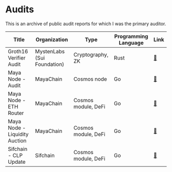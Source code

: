 # Audits

This is an archive of public audit reports for which I was the primary auditor.

| Title | Organization | Type | Programming Language | Link | 
| --- | --- | --- | --- | --- |
| Groth16 Verifier Audit | MystenLabs (Sui Foundation) | Cryptography, ZK | Rust |[📒](https://github.com/sui-foundation/security-audits/blob/main/Groth16.pdf)  |
| Maya Node - Audit | MayaChain | Cosmos node | Go | [📒](https://maya-cdn.s3.amazonaws.com/Halborn/Cosmos_Security_Final.pdf) | 
| Maya Node - ETH Router | MayaChain | Cosmos module, DeFi | Go | [📒](https://maya-cdn.s3.amazonaws.com/Halborn/ETH_Router_Draft_3.pdf)  |
| Maya Node - Liquidity Auction | MayaChain | Cosmos module, DeFi | Go | [📒](https://maya-cdn.s3.amazonaws.com/Halborn/Liquidity_Auction_Final.pdf)|
| Sifchain - CLP Update | Sifchain | Cosmos module, DeFi | Go | [📒](https://drive.google.com/drive/u/1/folders/1kkjdpNuRmTjaiIKA6CQISavCvj4Awpbc)|

 
 <!-- TODO: Sifchain 
 | ZetaChain Node Audit | ZetaChain | Cosmos Node Audit, Bridge | Go, Solidity |[📒]()  |
 -->

